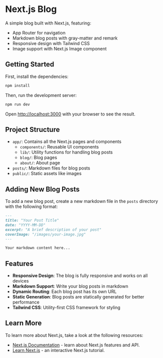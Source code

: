 # Next.js Blog

A simple blog built with Next.js, featuring:

- App Router for navigation
- Markdown blog posts with gray-matter and remark
- Responsive design with Tailwind CSS
- Image support with Next.js Image component

## Getting Started

First, install the dependencies:

```bash
npm install
```

Then, run the development server:

```bash
npm run dev
```

Open [http://localhost:3000](http://localhost:3000) with your browser to see the result.

## Project Structure

- `app/`: Contains all the Next.js pages and components
  - `components/`: Reusable UI components
  - `lib/`: Utility functions for handling blog posts
  - `blog/`: Blog pages
  - `about/`: About page
- `posts/`: Markdown files for blog posts
- `public/`: Static assets like images

## Adding New Blog Posts

To add a new blog post, create a new markdown file in the `posts` directory with the following format:

```markdown
---
title: "Your Post Title"
date: "YYYY-MM-DD"
excerpt: "A brief description of your post"
coverImage: "/images/your-image.jpg"
---

Your markdown content here...
```

## Features

- **Responsive Design**: The blog is fully responsive and works on all devices
- **Markdown Support**: Write your blog posts in markdown
- **Dynamic Routing**: Each blog post has its own URL
- **Static Generation**: Blog posts are statically generated for better performance
- **Tailwind CSS**: Utility-first CSS framework for styling

## Learn More

To learn more about Next.js, take a look at the following resources:

- [Next.js Documentation](https://nextjs.org/docs) - learn about Next.js features and API.
- [Learn Next.js](https://nextjs.org/learn) - an interactive Next.js tutorial. 